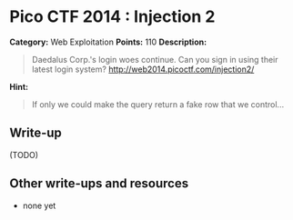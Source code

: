 # Pico CTF 2014 : Injection 2

**Category:** Web Exploitation
**Points:** 110
**Description:**

>Daedalus Corp.'s login woes continue. Can you sign in using their latest login system?
http://web2014.picoctf.com/injection2/

**Hint:**
>If only we could make the query return a fake row that we control...

## Write-up

(TODO)

## Other write-ups and resources

* none yet
